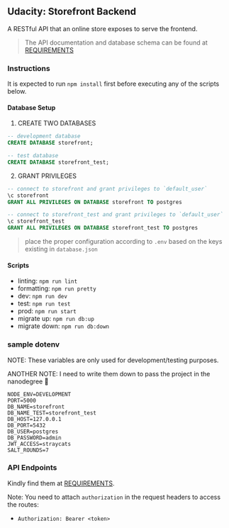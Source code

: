 ## Udacity: Storefront Backend

A RESTful API that an online store exposes to serve the frontend.

> The API documentation and database schema can be found at [REQUIREMENTS](REQUIREMENTS.md)

### Instructions

It is expected to run `npm install` first before executing any of the scripts below.

#### Database Setup

1. CREATE TWO DATABASES
```sql
-- development database
CREATE DATABASE storefront;

-- test database
CREATE DATABASE storefront_test;
```

2. GRANT PRIVILEGES
```sql
-- connect to storefront and grant privileges to `default_user`
\c storefront
GRANT ALL PRIVILEGES ON DATABASE storefront TO postgres

-- connect to storefront_test and grant privileges to `default_user` 
\c storefront_test
GRANT ALL PRIVILEGES ON DATABASE storefront_test TO postgres
```
> place the proper configuration according to `.env` based on the keys existing in `database.json`

#### Scripts
- linting: `npm run lint`
- formatting: `npm run pretty`
- dev: `npm run dev`
- test: `npm run test`
- prod: `npm run start`
- migrate up: `npm run db:up`
- migrate down: `npm run db:down`

### sample dotenv

NOTE: These variables are only used for development/testing purposes.

ANOTHER NOTE: I need to write them down to pass the project in the nanodegree :thinking:

```env
NODE_ENV=DEVELOPMENT
PORT=5000
DB_NAME=storefront
DB_NAME_TEST=storefront_test
DB_HOST=127.0.0.1
DB_PORT=5432
DB_USER=postgres
DB_PASSWORD=admin
JWT_ACCESS=straycats
SALT_ROUNDS=7
```

### API Endpoints

Kindly find them at [REQUIREMENTS](REQUIREMENTS.md).

Note: You need to attach `authorization` in the request headers to access the routes:
- `Authorization: Bearer <token>`


